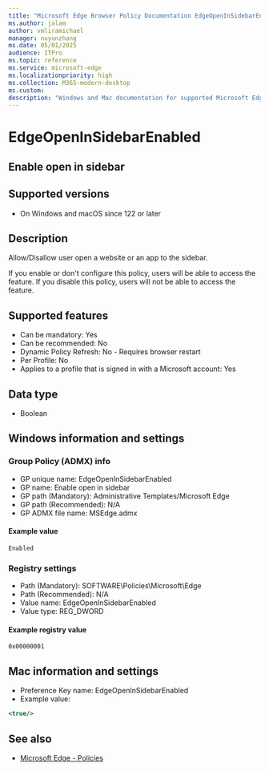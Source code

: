```yaml
---
title: "Microsoft Edge Browser Policy Documentation EdgeOpenInSidebarEnabled"
ms.author: jalam
author: vmliramichael
manager: nuyunzhang
ms.date: 05/01/2025
audience: ITPro
ms.topic: reference
ms.service: microsoft-edge
ms.localizationpriority: high
ms.collection: M365-modern-desktop
ms.custom:
description: "Windows and Mac documentation for supported Microsoft Edge Browser policy: Enable open in sidebar"
---
```


<!--THIS FILE IS AUTOMATICALLY GENERATED. MANUAL CHANGES WILL BE OVERWRITTEN.-->
<!--Please contact the Microsoft Edge Manageability team with any questions.-->

# EdgeOpenInSidebarEnabled

## Enable open in sidebar


## Supported versions

- On Windows and macOS since 122 or later

## Description

Allow/Disallow user open a website or an app to the sidebar.

If you enable or don't configure this policy, users will be able to access the feature.
If you disable this policy, users will not be able to access the feature.

## Supported features

- Can be mandatory: Yes
- Can be recommended: No
- Dynamic Policy Refresh: No - Requires browser restart
- Per Profile: No
- Applies to a profile that is signed in with a Microsoft account: Yes

## Data type

- Boolean

## Windows information and settings

### Group Policy (ADMX) info

- GP unique name: EdgeOpenInSidebarEnabled
- GP name: Enable open in sidebar
- GP path (Mandatory): Administrative Templates/Microsoft Edge
- GP path (Recommended): N/A
- GP ADMX file name: MSEdge.admx

#### Example value

```
Enabled
```

### Registry settings

- Path (Mandatory): SOFTWARE\Policies\Microsoft\Edge
- Path (Recommended): N/A
- Value name: EdgeOpenInSidebarEnabled
- Value type: REG_DWORD

#### Example registry value

```
0x00000001
```


## Mac information and settings

- Preference Key name: EdgeOpenInSidebarEnabled
- Example value:

```xml
<true/>
```

## See also
- [Microsoft Edge - Policies](../microsoft-edge-policies.md)
